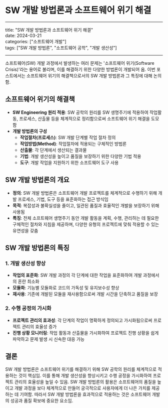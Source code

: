 # SW 개발 방법론과 소프트웨어 위기 해결

---

title: "SW 개발 방법론과 소프트웨어 위기 해결"  
date: 2024-03-21  
categories: \["소프트웨어 개발"\]  
tags: \["SW 개발 방법론", "소프트웨어 공학", "개발 생산성"\]

---

소프트웨어(SW) 개발 과정에서 발생하는 여러 문제는 '소프트웨어 위기(Software Crisis)'라는 용어로 불리며, 이를 해결하기 위한 다양한 방법론이 개발되어 옴. 이번 포스트에서는 소프트웨어 위기의 해결책으로서의 SW 개발 방법론과 그 특징에 대해 논의함.

## 소프트웨어 위기의 해결책

- **SW Engineering 원리 적용**: SW 공학의 원리를 SW 생명주기에 적용하여 작업활동, 프로세스, 산출물 등을 체계적으로 정리함으로써 소프트웨어 위기 해결을 도모함
- **개발 방법론의 구성**
  - **작업절차(프로세스)**: SW 개발 단계별 작업 절차 정의
  - **작업방법(Method)**: 작업절차에 적용되는 구체적인 방법론
  - **산출물**: 각 단계에서 생산되는 결과물
  - **기법**: 개발 생산성을 높이고 품질을 보장하기 위한 다양한 기법 적용
  - **도구**: 개발 작업을 지원하기 위한 소프트웨어 도구 사용

## SW 개발 방법론의 개요

- **정의**: SW 개발 방법론은 소프트웨어 개발 프로젝트를 체계적으로 수행하기 위해 개발 프로세스, 기법, 도구 등을 표준화하는 접근 방식임
- **목적**: 복잡성과 불확실성을 줄이고, 일관된 품질과 효율적인 개발을 보장하기 위해 사용됨
- **특징**: 전체 소프트웨어 생명주기 동안 개발 활동을 계획, 수행, 관리하는 데 필요한 구체적인 절차와 지침을 제공하며, 다양한 유형의 프로젝트에 맞춰 적용할 수 있는 유연성을 갖춤

## SW 개발 방법론의 특징

### 1\. 개발 생산성 향상

- **작업의 표준화**: SW 개발 과정의 각 단계에 대한 작업을 표준화하여 개발 과정에서의 혼란 최소화
- **모듈화**: 기능별 모듈화로 코드의 가독성 및 유지보수성 향상
- **재사용**: 기존에 개발된 모듈을 재사용함으로써 개발 시간을 단축하고 품질을 보장

### 2\. 수행 공정의 가시화

- **프로젝트 관리의 효과성**: 각 단계의 작업이 명확하게 정의되고 가시화됨으로써 프로젝트 관리의 효율성 증가
- **진행 상황 모니터링**: 작업 활동과 산출물을 가시화하여 프로젝트 진행 상황을 쉽게 파악하고 문제 발생 시 신속한 대응 가능

## 결론

SW 개발 방법론은 소프트웨어 위기를 해결하기 위해 SW 공학의 원리를 체계적으로 적용하는 것이 핵심임. 이를 통해 개발 생산성을 향상시키고 수행 공정을 가시화하여 프로젝트 관리의 효율성을 높일 수 있음. SW 개발 방법론의 활용은 소프트웨어의 품질을 높이고 개발 과정을 보다 체계적으로 만들어 궁극적으로 사용자에게 더 나은 가치를 제공하는 데 기여함. 따라서 SW 개발 방법론을 효과적으로 적용하는 것은 소프트웨어 개발의 성공과 품질 확보에 중요한 요소임.
